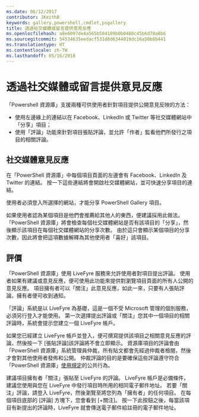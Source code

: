 ```yaml
---
ms.date: 06/12/2017
contributor: JKeithB
keywords: gallery,powershell,cmdlet,psgallery
title: 透過社交媒體或留言提供意見反應
ms.openlocfilehash: a8e6097de4a565b504189b0b0488c45b6d78a8b6
ms.sourcegitcommit: 54534635eedacf531d8d6344019dc16a50b8b441
ms.translationtype: HT
ms.contentlocale: zh-TW
ms.lasthandoff: 05/16/2018
---
```

# <a name="providing-feedback-via-social-media-or-comments"></a>透過社交媒體或留言提供意見反應

「Powershell 資源庫」支援兩種可供使用者針對項目提供公開意見反映的方法：

- 使用左邊緣上的連結以在 Facebook、LinkedIn 或 Twitter 等社交媒體網站中「分享」項目；
- 使用「評論」功能來針對項目張貼評論，並允許「作者」監看他們所發行之項目的相關評論。

## <a name="social-media-feedback"></a>社交媒體意見反應

在「PowerShell 資源庫」中每個項目頁面的左邊會有 Facebook、LinkedIn 及 Twitter 的連結。
按一下這些連結將會開啟社交媒體網站，並可快速分享項目的連結。

使用者必須登入所選擇的網站，才能分享 PowerShell Gallery 項目。

如果使用者認為某個項目是他們會推薦給其他人的東西，便建議採用此做法。
「PowerShell 資源庫」將會檢查每個社交媒體網站是否有該項目的「分享」，然後顯示該項目在每個社交媒體網站的分享次數。
由於這只會顯示某個項目的分享次數，因此將會把這項數據解釋為其他使用者「喜好」該項目。


## <a name="comments"></a>評價

「PowerShell 資源庫」使用 LiveFyre 服務來允許使用者對項目提出評論。
使用者如果有建議或意見反應，便可使用此功能來提供對瀏覽項目頁面的所有人公開的意見反應。
項目擁有者可以「關注」此意見反應，如此一來，只要有人張貼評論，擁有者便可收到通知。

「評論」系統是以 LiveFyre 為基礎，這是一個不受 Microsoft 管理的個別服務，必須另行登入才能使用。
第一次選擇提出評論或「關注」您其中一個項目的相關評論時，系統會提示您建立一個 LiveFyre 帳戶。

如果您已經建立 LiveFyre 帳戶並登入，便可撰寫提供該項目之相關意見反應的評論，然後按一下 [張貼評論]該評論將不會立即顯示。
資源庫項目的評論會由「PowerShell 資源庫」系統管理員仲裁，所有貼文都會先經過仲裁者檢閱，然後才會對其他使用者發佈和公開。
仲裁評論的目的是要確保這些評論遵守符合「PowerShell 資源庫」[使用規定](https://www.powershellgallery.com/policies/Terms)的公共行為。

建議項目擁有者「關注」張貼至 LiveFyre 的評論。
LiveFyre 帳戶是必備條件，建議您使用與您在 LiveFyre 中發行項目時所用的相同電子郵件地址。
若要「關注」評論，請登入 LiveFyre，然後瀏覽至將您列為「擁有者」的任何項目。
在每個項目底部的 [評論] 方塊下，您會看到 [+關注]。
按一下此按鈕之後，每當該項目有新提出的評論時，LiveFyre 就會傳送電子郵件給註冊的電子郵件地址。